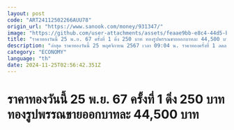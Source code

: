 ```yaml
---
layout: post
code: "ART24112502266AUU78"
origin_url: "https://www.sanook.com/money/931347/"
image: "https://github.com/user-attachments/assets/feaae9bb-e8c4-44d5-b524-e454606c9b74"
title: "ราคาทองวันนี้ 25 พ.ย. 67 ครั้งที่ 1 ดิ่ง 250 บาท ทองรูปพรรณขายออกบาทละ 44,500 บาท"
description: "ล่าสุด ราคาทองวันนี้ 25 พฤศจิกายน 2567 เวลา 09:04 น. ราคาทองครั้งที่ 1 ลดลง 250 บาท ทองคำแท่งบาทละ 44,000 บาท ทองรูปพรรณบาทละ 44,500 บาท "
category: "ECONOMY"
language: "th"
date: 2024-11-25T02:56:42.351Z
---
```


# ราคาทองวันนี้ 25 พ.ย. 67 ครั้งที่ 1 ดิ่ง 250 บาท ทองรูปพรรณขายออกบาทละ 44,500 บาท